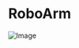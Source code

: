 # RoboArm

![Image](https://github.com/user-attachments/assets/490f827c-2042-468b-8f89-968dd65398ba)
